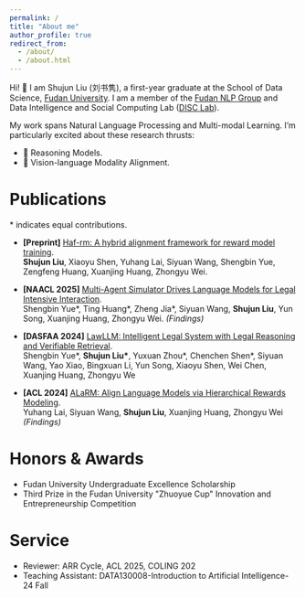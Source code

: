 ```yaml
---
permalink: /
title: "About me"
author_profile: true
redirect_from: 
  - /about/
  - /about.html
---
```


Hi! 👀 I am Shujun Liu (刘书隽), a first-year graduate at the School of Data Science, [Fudan University](https://www.fudan.edu.cn/). I am a member of the [Fudan NLP Group](https://nlp.fudan.edu.cn/nlpen/main.htm) and Data Intelligence and Social Computing Lab ([DISC Lab](http://www.fudan-disc.com/)).

My work spans Natural Language Processing and Multi-modal Learning. I’m particularly excited about these research thrusts:
* 🤖 Reasoning Models. 
* 📸 Vision-language Modality Alignment.

Publications
======
\* indicates equal contributions.
* **[Preprint]** [Haf-rm: A hybrid alignment framework for reward model training](https://arxiv.org/abs/2407.04185).  
  **Shujun Liu**, Xiaoyu Shen, Yuhang Lai, Siyuan Wang, Shengbin Yue, Zengfeng Huang, Xuanjing Huang, Zhongyu Wei.
  
* **[NAACL 2025]** [Multi-Agent Simulator Drives Language Models for Legal Intensive Interaction](https://arxiv.org/abs/2502.06882).  
  Shengbin Yue\*, Ting Huang\*, Zheng Jia\*, Siyuan Wang, **Shujun Liu**, Yun Song, Xuanjing Huang, Zhongyu Wei. 
  *(Findings)*   

* **[DASFAA 2024]** [LawLLM: Intelligent Legal System with Legal Reasoning and Verifiable Retrieval](https://link.springer.com/chapter/10.1007/978-981-97-5569-1_19).  
  Shengbin Yue\*, **Shujun Liu\***, Yuxuan Zhou\*, Chenchen Shen\*, Siyuan Wang, Yao Xiao, Bingxuan Li, Yun Song, Xiaoyu Shen, Wei Chen, Xuanjing Huang, Zhongyu We

* **[ACL 2024]** [ALaRM: Align Language Models via Hierarchical Rewards Modeling](https://arxiv.org/abs/2403.06754).  
  Yuhang Lai, Siyuan Wang, **Shujun Liu**, Xuanjing Huang, Zhongyu Wei
  *(Findings)*   

Honors & Awards
======
* Fudan University Undergraduate Excellence Scholarship
* Third Prize in the Fudan University "Zhuoyue Cup" Innovation and Entrepreneurship Competition
  
Service
======
* Reviewer: ARR Cycle, ACL 2025, COLING 202
* Teaching Assistant: DATA130008-Introduction to Artificial Intelligence-24 Fall
